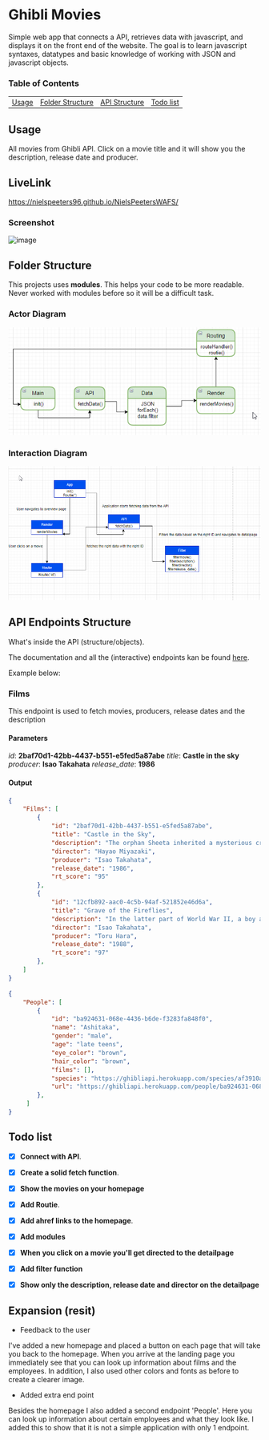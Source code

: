 # Ghibli Movies
 Simple web app that connects a API, retrieves data with javascript, and displays it on the front end of the website. The goal is to learn javascript syntaxes, datatypes and basic knowledge of working with JSON and javascript objects.

### Table of Contents

<table>
    <tr>
        <td align="center"><a href="#nerd_face-usage">Usage<a></td>
        <td align="center"><a href="#open_file_folder-folder-structure">Folder Structure<a></td>
        <td align="center"><a href="#package-api-endpoints-structure">API Structure<a></td>
        <td align="center"><a href="#memo-todo-list">Todo list<a></td>
    </tr>
</table>

## Usage

All movies from Ghibli API. Click on a movie title and it will show you the description, release date and producer.

## LiveLink
https://nielspeeters96.github.io/NielsPeetersWAFS/

### Screenshot

![image](https://user-images.githubusercontent.com/78353674/117794962-040baf80-b24e-11eb-9a7e-26ba71c5c98b.png)

## Folder Structure

This projects uses **modules**. This helps your code to be more readable. Never worked with modules before so it will be a difficult task.

### Actor Diagram

![Actor Diagram](https://github.com/NielsPeeters96/NielsPeetersWAFS/blob/main/img/Actor_diagram.png) 

### Interaction Diagram

![Interaction Diagram](https://github.com/NielsPeeters96/NielsPeetersWAFS/blob/main/img/Interaction_diagram.png)

## API Endpoints Structure

What's inside the API (structure/objects).

The documentation and all the (interactive) endpoints kan be found [here](https://ghibliapi.herokuapp.com/#section/Studio-Ghibli-API).

Example below:

### Films

This endpoint is used to fetch movies, producers, release dates and the description

#### Parameters

_id_: **2baf70d1-42bb-4437-b551-e5fed5a87abe**
_title_: **Castle in the sky**
_producer_: **Isao Takahata**
_release_date_: **1986**

#### Output

```json
{
    "Films": [
        {
            "id": "2baf70d1-42bb-4437-b551-e5fed5a87abe",
            "title": "Castle in the Sky",
            "description": "The orphan Sheeta inherited a mysterious crystal that links her to the mythical sky-kingdom of Laputa. With the help of resourceful Pazu and a rollicking band of sky pirates, she makes her way to the ruins of the once-great civilization. Sheeta and Pazu must outwit the evil Muska, who plans to use Laputa's science to make himself ruler of the world.",
            "director": "Hayao Miyazaki",
            "producer": "Isao Takahata",
            "release_date": "1986",
            "rt_score": "95"
        },
        {
            "id": "12cfb892-aac0-4c5b-94af-521852e46d6a",
            "title": "Grave of the Fireflies",
            "description": "In the latter part of World War II, a boy and his sister, orphaned when their mother is killed in the firebombing of Tokyo, are left to survive on their own in what remains of civilian life in Japan. The plot follows this boy and his sister as they do their best to survive in the Japanese countryside, battling hunger, prejudice, and pride in their own quiet, personal battle.",
            "director": "Isao Takahata",
            "producer": "Toru Hara",
            "release_date": "1988",
            "rt_score": "97"
        },
    ]
}
```

```json
{
    "People": [
        {
            "id": "ba924631-068e-4436-b6de-f3283fa848f0",
            "name": "Ashitaka",
            "gender": "male",
            "age": "late teens",
            "eye_color": "brown",
            "hair_color": "brown",
            "films": [],
            "species": "https://ghibliapi.herokuapp.com/species/af3910a6-429f-4c74-9ad5-dfe1c4aa04f2",
            "url": "https://ghibliapi.herokuapp.com/people/ba924631-068e-4436-b6de-f3283fa848f0"
        },
     ]
}
```

## Todo list

-   [x] **Connect with API**.

-   [x] **Create a solid fetch function**.

-   [x] **Show the movies on your homepage**

-   [x] **Add Routie**. 

-   [x] **Add ahref links to the homepage**. 

-   [x] **Add modules** 

-   [x] **When you click on a movie you'll get directed to the detailpage**

-   [x] **Add filter function**

-   [x] **Show only the description, release date and director on the detailpage**


## Expansion (resit)
- Feedback to the user

I've added a new homepage and placed a button on each page that will take you back to the homepage. When you arrive at the landing page you immediately see that you can look up information about films and the employees. In addition, I also used other colors and fonts as before to create a clearer image.

- Added extra end point

Besides the homepage I also added a second endpoint 'People'. Here you can look up information about certain employees and what they look like. I added this to show that it is not a simple application with only 1 endpoint.
